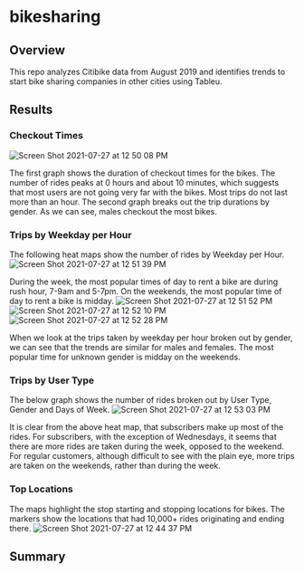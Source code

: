 # bikesharing

## Overview
This repo analyzes Citibike data from August 2019 and identifies trends to start bike sharing companies in other cities using Tableu. 

## Results
### Checkout Times

  ![Screen Shot 2021-07-27 at 12 50 08 PM](https://user-images.githubusercontent.com/80648379/127248579-3c0bffc9-e405-482f-b5c3-2544d4ed214c.png)

  The first graph shows the duration of checkout times for the bikes. The number of rides peaks at 0 hours and about 10 minutes, which suggests that most users are not going very far with the bikes. Most trips do not last more than an hour. The second graph breaks out the trip durations by gender. As we can see, males checkout the most bikes. 

### Trips by Weekday per Hour
  The following heat maps show the number of rides by Weekday per Hour. 
  ![Screen Shot 2021-07-27 at 12 51 39 PM](https://user-images.githubusercontent.com/80648379/127248667-316d0764-ec5d-4916-88d4-15f26e7baa50.png)

  During the week, the most popular times of day to rent a bike are during rush hour, 7-9am and 5-7pm. On the weekends, the most popular time of day to rent a bike is midday. 
  ![Screen Shot 2021-07-27 at 12 51 52 PM](https://user-images.githubusercontent.com/80648379/127258470-9dcb84bd-d329-4f26-ab4f-1b0160dd9edb.png)
  ![Screen Shot 2021-07-27 at 12 52 10 PM](https://user-images.githubusercontent.com/80648379/127258514-07c80478-cfc5-4b98-8b11-3aacee0b66a1.png)
  ![Screen Shot 2021-07-27 at 12 52 28 PM](https://user-images.githubusercontent.com/80648379/127258486-182a1532-e7d2-436c-8372-5e1760861f65.png)


  When we look at the trips taken by weekday per hour broken out by gender, we can see that the trends are similar for males and females. The most popular time for unknown gender is midday on the weekends. 


### Trips by User Type 
  The below graph shows the number of rides broken out by User Type, Gender and Days of Week. 
  ![Screen Shot 2021-07-27 at 12 53 03 PM](https://user-images.githubusercontent.com/80648379/127258552-ed79b18e-83c1-49e4-a9c3-79f769f2b8f3.png)


  It is clear from the above heat map, that subscribers make up most of the rides. For subscribers, with the exception of Wednesdays, it seems that there are more rides are taken during the week, opposed to the weekend. For regular customers, although difficult to see with the plain eye, more trips are taken on the weekends, rather than during the week. 

### Top Locations
The maps highlight the stop starting and stopping locations for bikes. The markers show the locations that had 10,000+ rides originating and ending there. 
![Screen Shot 2021-07-27 at 12 44 37 PM](https://user-images.githubusercontent.com/80648379/127258698-b64cd5f3-064d-4353-af17-c953e51a2a97.png)

## Summary 
